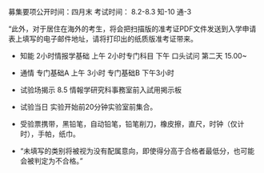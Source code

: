 募集要项公开时间：四月末
考试时间： 8.2-8.3
知-10
通-3

“此外，对于居住在海外的考生，将会把扫描版的准考证PDF文件发送到入学申请表上填写的电子邮件地址，请将打印出的纸质版准考证带来。

+ 知能
2小时情报学基础 上午
2小时专门科目     下午
口头试问  第二天 15.00~

+ 通情
专门基础A 上午 3小时
专门基础B  下午3小时

+ 试验场揭示
8.5 情報学研究科事務室前入試用掲示板

+ 试验当日 实验开始前20分钟实验室前集合。

+ 受验票携带，黑铅笔，自动铅笔，铅笔削刀，橡皮擦，直尺，时钟（仅计时），手帕，纸巾。

+ “未填写的类别将被视为没有配属意向，即使得分高于合格者最低分，也可能会被判定为不合格。”

